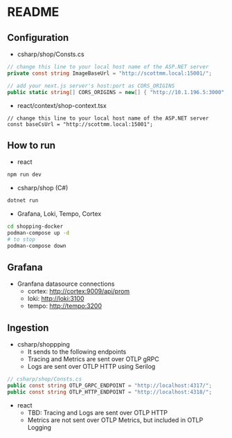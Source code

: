 # README

## Configuration

* csharp/shop/Consts.cs

```cs
// change this line to your local host name of the ASP.NET server
private const string ImageBaseUrl = "http://scottmm.local:15001/";

// add your next.js server's host:port as CORS_ORIGINS
public static string[] CORS_ORIGINS = new[] { "http://10.1.196.5:3000", "http://localhost:3000", "http://scottmm.local:3000" };
```

* react/context/shop-context.tsx

```tsx
// change this line to your local host name of the ASP.NET server
const baseCsUrl = "http://scottmm.local:15001";
```

## How to run

* react

```sh
npm run dev
```

* csharp/shop (C#)

```sh
dotnet run
```

* Grafana, Loki, Tempo, Cortex

```sh
cd shopping-docker
podman-compose up -d
# to stop
podman-compose down
```

## Grafana

* Granfana datasource connections
  * cortex: <http://cortex:9009/api/prom>
  * loki: <http://loki:3100>
  * tempo: <http://tempo:3200>

## Ingestion

* csharp/shoppping
  * It sends to the following endpoints
  * Tracing and Metrics are sent over OTLP gRPC
  * Logs are sent over OTLP HTTP using Serilog

```cs
// csharp/shop/Consts.cs
public const string OTLP_GRPC_ENDPOINT = "http://localhost:4317/";
public const string OTLP_HTTP_ENDPOINT = "http://localhost:4318/";

```

* react
  * TBD: Tracing and Logs are sent over OTLP HTTP
  * Metrics are not sent over OTLP Metrics, but included in OTLP Logging
